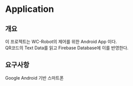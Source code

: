 # Application
## 개요
이 프로젝트는 WC-Robot의 제어를 위한 Android App 이다.<br>
QR코드의 Text Data를 읽고 Firebase Database에 이를 반영한다.

## 요구사항
Google Android 기반 스마트폰